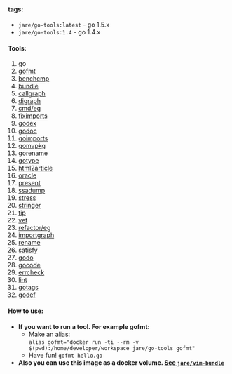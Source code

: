 #### **tags:**
  - `jare/go-tools:latest`  - go 1.5.x
  - `jare/go-tools:1.4`     - go 1.4.x
  
#### **Tools:**  
  1. go    
  2. [gofmt](https://golang.org/cmd/gofmt/)  
  3. [benchcmp](https://golang.org/x/tools/cmd/benchcmp)   
  4. [bundle](https://golang.org/x/tools/cmd/bundle)   
  5. [callgraph](https://golang.org/x/tools/cmd/callgraph)   
  6. [digraph](https://golang.org/x/tools/cmd/digraph)   
  7. [cmd/eg](https://golang.org/x/tools/cmd/eg)   
  8. [fiximports](https://golang.org/x/tools/cmd/fiximports)   
  9. [godex](https://golang.org/x/tools/cmd/godex)   
  10. [godoc](https://golang.org/x/tools/cmd/godoc)   
  11. [goimports](https://golang.org/x/tools/cmd/goimports)   
  12. [gomvpkg](https://golang.org/x/tools/cmd/gomvpkg)   
  13. [gorename](https://golang.org/x/tools/cmd/gorename) 
  14. [gotype](https://golang.org/x/tools/cmd/gotype) 
  15. [html2article](https://golang.org/x/tools/cmd/html2article) 
  16. [oracle](https://golang.org/x/tools/cmd/oracle) 
  17. [present](https://golang.org/x/tools/cmd/present) 
  18. [ssadump](https://golang.org/x/tools/cmd/ssadump) 
  19. [stress](https://golang.org/x/tools/cmd/stress) 
  20. [stringer](https://golang.org/x/tools/cmd/stringer) 
  21. [tip](https://golang.org/x/tools/cmd/tip) 
  22. [vet](https://golang.org/x/tools/cmd/vet) 
  23. [refactor/eg](https://golang.org/x/tools/refactor/eg) 
  24. [importgraph](https://golang.org/x/tools/refactor/importgraph) 
  25. [rename](https://golang.org/x/tools/refactor/rename) 
  26. [satisfy](https://golang.org/x/tools/refactor/satisfy) 
  27. [godo](https://github.com/go-godo/godo) 
  28. [gocode](https://github.com/nsf/gocode) 
  29. [errcheck](https://github.com/kisielk/errcheck) 
  30. [lint](https://github.com/golang/lint)  
  31. [gotags](https://github.com/jstemmer/gotags)
  32. [godef](github.com/rogpeppe/godef)
  
#### **How to use:**
  - **If you want to run a tool. For example gofmt:**
    - Make an alias:  
     `alias gofmt="docker run -ti --rm -v $(pwd):/home/developer/workspace jare/go-tools gofmt"`
    - Have fun!  `gofmt hello.go`
  - **Also you can use this image as a docker volume. [See `jare/vim-bundle`](https://registry.hub.docker.com/u/jare/vim-bundle/)**
